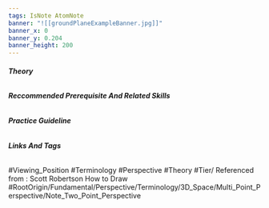 ```yaml
---
tags: IsNote AtomNote 
banner: "![[groundPlaneExampleBanner.jpg]]"
banner_x: 0
banner_y: 0.204
banner_height: 200
---
```


###### **_Theory_**


###### **_Reccommended Prerequisite And Related Skills_**
###### **_Practice Guideline_**

###### **_Links And Tags_**
#Viewing_Position #Terminology #Perspective #Theory #Tier/
Referenced from : Scott Robertson How to Draw
#RootOrigin/Fundamental/Perspective/Terminology/3D_Space/Multi_Point_Perspective/Note_Two_Point_Perspective
